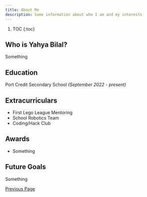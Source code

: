 ```yaml
---
title: About Me
description: Some information about who I am and my interests
---
```

1. TOC
{:toc}

## Who is Yahya Bilal?
Something

## Education
Port Credit Secondary School _(September 2022 - present)_

## Extracurriculars
- First Lego League Mentoring
- School Robotics Team
- Coding/Hack Club

## Awards
- Something

## Future Goals
Something

[Previous Page](./)
